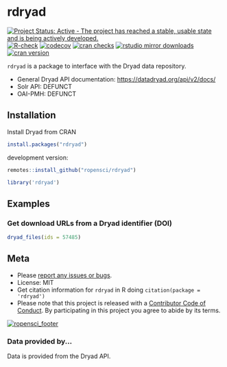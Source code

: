 rdryad
======



[![Project Status: Active - The project has reached a stable, usable state and is being actively developed.](https://www.repostatus.org/badges/latest/active.svg)](https://www.repostatus.org/#active)
[![R-check](https://github.com/ropensci/rdryad/workflows/R-check/badge.svg)](https://github.com/ropensci/rdryad/actions?query=workflow%3AR-check)
[![codecov](https://codecov.io/gh/ropensci/rdryad/branch/master/graph/badge.svg)](https://codecov.io/gh/ropensci/rdryad)
[![cran checks](https://cranchecks.info/badges/worst/rdryad)](https://cranchecks.info/pkgs/rdryad)
[![rstudio mirror downloads](https://cranlogs.r-pkg.org/badges/rdryad)](https://github.com/metacran/cranlogs.app)
[![cran version](https://www.r-pkg.org/badges/version/rdryad)](https://cran.r-project.org/package=rdryad)

`rdryad` is a package to interface with the Dryad data repository.

* General Dryad API documentation: https://datadryad.org/api/v2/docs/
* Solr API: DEFUNCT
* OAI-PMH: DEFUNCT

## Installation

Install Dryad from CRAN


```r
install.packages("rdryad")
```

development version:


```r
remotes::install_github("ropensci/rdryad")
```


```r
library('rdryad')
```

## Examples

### Get download URLs from a Dryad identifier (DOI)


```r
dryad_files(ids = 57485)
```

## Meta

* Please [report any issues or bugs](https://github.com/ropensci/rdryad/issues).
* License: MIT
* Get citation information for `rdryad` in R doing `citation(package = 'rdryad')`
* Please note that this project is released with a [Contributor Code of Conduct][coc]. By participating in this project you agree to abide by its terms.

[![ropensci_footer](https://ropensci.org/public_images/github_footer.png)](https://ropensci.org)

### Data provided by...

Data is provided from the Dryad API.

[coc]: https://github.com/ropensci/rdryad/blob/master/CODE_OF_CONDUCT.md

